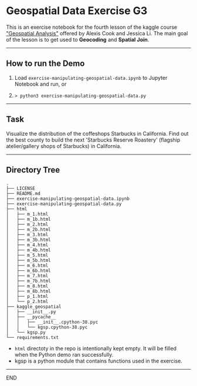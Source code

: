 # Geospatial Data Exercise G3

This is an exercise notebook for the fourth lesson of the kaggle course
["Geospatial Analysis"](https://www.kaggle.com/learn/geospatial-analysis)
offered by Alexis Cook and Jessica Li. The main goal of the lesson is
to get used to __Geocoding__ and __Spatial Join__.


------------------------------------------------------------------
## How to run the Demo

1. Load `exercise-manipulating-geospatial-data.ipynb` to Jupyter Notebook and run, or

2. `> python3 exercise-manipulating-geospatial-data.py`

------------------------------------------------------------------
## Task

Visualize the distribution of the coffeshops Starbucks in California.
Find out the best county to build the next 'Starbucks Reserve Roastery'
(flagship atelier/gallery shops of Starbucks) in California.

------------------------------------------------------------------
## Directory Tree
```
.
├── LICENSE
├── README.md
├── exercise-manipulating-geospatial-data.ipynb
├── exercise-manipulating-geospatial-data.py
├── html
│   ├── m_1.html
│   ├── m_1b.html
│   ├── m_2.html
│   ├── m_2b.html
│   ├── m_3.html
│   ├── m_3b.html
│   ├── m_4.html
│   ├── m_4b.html
│   ├── m_5.html
│   ├── m_5b.html
│   ├── m_6.html
│   ├── m_6b.html
│   ├── m_7.html
│   ├── m_7b.html
│   ├── m_8.html
│   ├── m_8b.html
│   ├── p_1.html
│   └── p_2.html
├── kaggle_geospatial
│   ├── __init__.py
│   ├── __pycache__
│   │   ├── __init__.cpython-38.pyc
│   │   └── kgsp.cpython-38.pyc
│   └── kgsp.py
└── requirements.txt

```
* `html` directoty in the repo is intentionally kept empty. It will be
   filled when the Python demo ran successfully. 
* kgsp is a python module that contains functions used in the exercise. 
------------------------------------------------------------------
END

